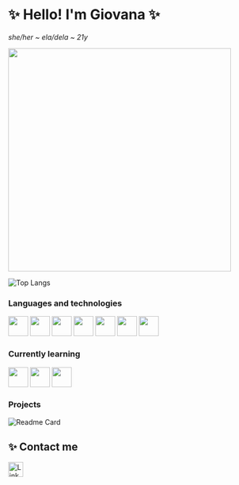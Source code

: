 # ✨  Hello! I'm Giovana  ✨
*she/her ~ ela/dela ~ 21y*

<img src="https://github-readme-stats.vercel.app/api?username=giovana-ds&show_icons=true&theme=tokyonight" width="450"/>

![Top Langs](https://github-readme-stats.vercel.app/api/top-langs/?username=giovana-ds&layout=compact&theme=tokyonight)

### Languages and technologies
<img src="https://cdn.jsdelivr.net/gh/devicons/devicon/icons/java/java-original.svg" width="40" height="40"/>  <img src="https://cdn.jsdelivr.net/gh/devicons/devicon/icons/html5/html5-plain.svg" width="40" height="40"/>  <img src="https://cdn.jsdelivr.net/gh/devicons/devicon/icons/css3/css3-plain.svg" width="40" height="40"/>  <img src="https://cdn.jsdelivr.net/gh/devicons/devicon/icons/git/git-original.svg" width="40" height="40"/>  <img src="https://cdn.jsdelivr.net/gh/devicons/devicon/icons/vscode/vscode-original.svg" width="40" height="40"/>  <img src="https://cdn.jsdelivr.net/gh/devicons/devicon/icons/linux/linux-plain.svg" width="40" height="40"/>  <img src="https://cdn.jsdelivr.net/gh/devicons/devicon/icons/mysql/mysql-original.svg" width="40" height="40"/>

### Currently learning
<img src="https://cdn.jsdelivr.net/gh/devicons/devicon/icons/python/python-original.svg" width="40" height="40"/>  <img src="https://cdn.jsdelivr.net/gh/devicons/devicon/icons/javascript/javascript-plain.svg" width="40" height="40"/>  <img src="https://cdn.jsdelivr.net/gh/devicons/devicon/icons/googlecloud/googlecloud-original.svg" width="40" height="40"/>         

### Projects
![Readme Card](https://github-readme-stats.vercel.app/api/pin/?username=giovana-ds&repo=devweekebac.github.io&theme=tokyonight)

## ✨ Contact me
[<img src='https://img.shields.io/badge/LinkedIn-0077B5?style=for-the-badge&logo=linkedin&logoColor=white' alt= 'Linkedin' height='30'>](https://linkedin.com/in/giovana-da-silveira-s-i)
